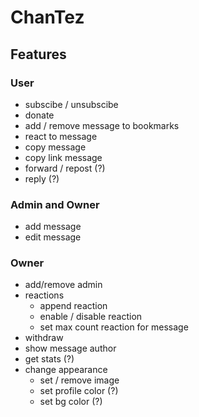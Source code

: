 # ChanTez


## Features

### User
- subscibe / unsubscibe
- donate
- add / remove message to bookmarks
- react to message
- copy message
- copy link message
- forward / repost (?)
- reply (?)

### Admin and Owner
- add message
- edit message

### Owner
- add/remove admin
- reactions
  - append reaction
  - enable / disable reaction
  - set max count reaction for message
- withdraw
- show message author
- get stats (?)
- change appearance
  - set / remove image
  - set profile color (?)
  - set bg color (?)
